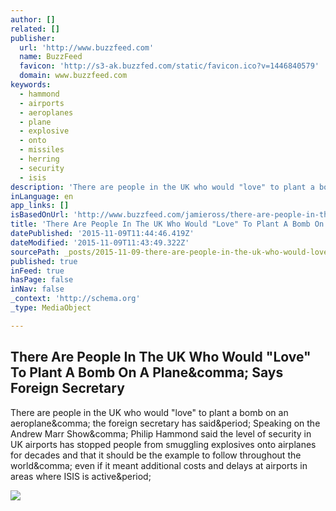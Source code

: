 ```yaml
---
author: []
related: []
publisher:
  url: 'http://www.buzzfeed.com'
  name: BuzzFeed
  favicon: 'http://s3-ak.buzzfed.com/static/favicon.ico?v=1446840579'
  domain: www.buzzfeed.com
keywords:
  - hammond
  - airports
  - aeroplanes
  - plane
  - explosive
  - onto
  - missiles
  - herring
  - security
  - isis
description: 'There are people in the UK who would "love" to plant a bomb on an aeroplane, the foreign secretary has said. Speaking on the Andrew Marr Show, Philip Hammond said the level of security in UK airports has stopped people from smuggling explosives onto airplanes for decades and that it should be the example to follow throughout the world, even if it meant additional costs and delays at airports in areas where ISIS is active.'
inLanguage: en
app_links: []
isBasedOnUrl: 'http://www.buzzfeed.com/jamieross/there-are-people-in-the-uk-who-would-love-to-pla'
title: 'There Are People In The UK Who Would "Love" To Plant A Bomb On A Plane, Says Foreign Secretary'
datePublished: '2015-11-09T11:44:46.419Z'
dateModified: '2015-11-09T11:43:49.322Z'
sourcePath: _posts/2015-11-09-there-are-people-in-the-uk-who-would-love-to-plant-a-bomb.md
published: true
inFeed: true
hasPage: false
inNav: false
_context: 'http://schema.org'
_type: MediaObject

---
```

<article style=""><h1>There Are People In The UK Who Would "Love" To Plant A Bomb On A Plane&amp;comma; Says Foreign Secretary</h1><p>There are people in the UK who would "love" to plant a bomb on an aeroplane&amp;comma; the foreign secretary has said&amp;period; Speaking on the Andrew Marr Show&amp;comma; Philip Hammond said the level of security in UK airports has stopped people from smuggling explosives onto airplanes for decades and that it should be the example to follow throughout the world&amp;comma; even if it meant additional costs and delays at airports in areas where ISIS is active&amp;period;</p><img src="http://s3-static-ak.buzzfed.com/static/2015-11/8/5/campaign_images/webdr08/there-are-people-in-the-uk-who-would-love-to-plan-2-26131-1446980332-0_dblbig.jpg" /></article>